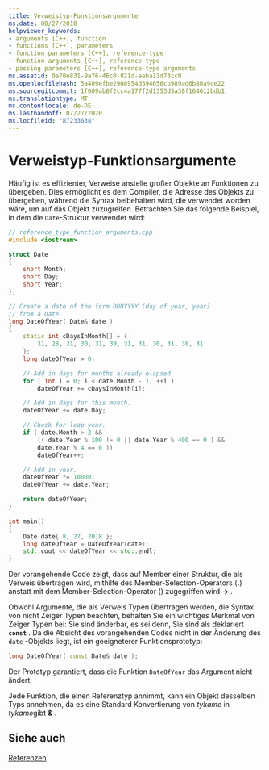 ```yaml
---
title: Verweistyp-Funktionsargumente
ms.date: 08/27/2018
helpviewer_keywords:
- arguments [C++], function
- functions [C++], parameters
- function parameters [C++], reference-type
- function arguments [C++], reference-type
- passing parameters [C++], reference-type arguments
ms.assetid: 0a70e831-9e76-46c0-821d-aeba13d73cc0
ms.openlocfilehash: 5a409efbe2908954d394656cb989ad6b80a9ce22
ms.sourcegitcommit: 1f009ab0f2cc4a177f2d1353d5a38f164612bdb1
ms.translationtype: MT
ms.contentlocale: de-DE
ms.lasthandoff: 07/27/2020
ms.locfileid: "87233638"
---
```

# <a name="reference-type-function-arguments"></a>Verweistyp-Funktionsargumente

Häufig ist es effizienter, Verweise anstelle großer Objekte an Funktionen zu übergeben. Dies ermöglicht es dem Compiler, die Adresse des Objekts zu übergeben, während die Syntax beibehalten wird, die verwendet worden wäre, um auf das Objekt zuzugreifen. Betrachten Sie das folgende Beispiel, in dem die `Date`-Struktur verwendet wird:

```cpp
// reference_type_function_arguments.cpp
#include <iostream>

struct Date
{
    short Month;
    short Day;
    short Year;
};

// Create a date of the form DDDYYYY (day of year, year)
// from a Date.
long DateOfYear( Date& date )
{
    static int cDaysInMonth[] = {
        31, 28, 31, 30, 31, 30, 31, 31, 30, 31, 30, 31
    };
    long dateOfYear = 0;

    // Add in days for months already elapsed.
    for ( int i = 0; i < date.Month - 1; ++i )
        dateOfYear += cDaysInMonth[i];

    // Add in days for this month.
    dateOfYear += date.Day;

    // Check for leap year.
    if ( date.Month > 2 &&
        (( date.Year % 100 != 0 || date.Year % 400 == 0 ) &&
        date.Year % 4 == 0 ))
        dateOfYear++;

    // Add in year.
    dateOfYear *= 10000;
    dateOfYear += date.Year;

    return dateOfYear;
}

int main()
{
    Date date{ 8, 27, 2018 };
    long dateOfYear = DateOfYear(date);
    std::cout << dateOfYear << std::endl;
}
```

Der vorangehende Code zeigt, dass auf Member einer Struktur, die als Verweis übertragen wird, mithilfe des Member-Selection-Operators (**.**) anstatt mit dem Member-Selection-Operator () zugegriffen wird **->** .

Obwohl Argumente, die als Verweis Typen übertragen werden, die Syntax von nicht Zeiger Typen beachten, behalten Sie ein wichtiges Merkmal von Zeiger Typen bei: Sie sind änderbar, es sei denn, Sie sind als deklariert **`const`** . Da die Absicht des vorangehenden Codes nicht in der Änderung des `date` -Objekts liegt, ist ein geeigneterer Funktionsprototyp:

```cpp
long DateOfYear( const Date& date );
```

Der Prototyp garantiert, dass die Funktion `DateOfYear` das Argument nicht ändert.

Jede Funktion, die einen Referenztyp annimmt, kann ein Objekt desselben Typs annehmen, da es eine Standard Konvertierung von *tykame* in *tykame*gibt <strong>&</strong> .

## <a name="see-also"></a>Siehe auch

[Referenzen](../cpp/references-cpp.md)<br/>

